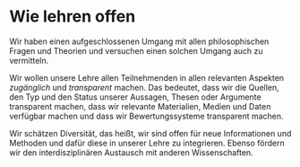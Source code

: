 <!---
   NAME - The NAME of this project is:
ethos

  FILE - The FILENAME of the current file is:
/v4a2.md

  CREATION - This project was CREATED on:
2017-01-28-16:15:00 UTC

  MODIFICATION - This project was last MODIFIED on:
2017-01-28-16:15:00 UTC

  VERSION - The current VERSION of this project is:
<git-commit-hash>-2017-01-28-16:15:00 UTC

  CREATOR(S) - This project was CREATED by:
Michael Czechowski, Martin Maga

  CONTACT - You can CONTACT the creator(s) or developer(s) of this project at:
E-Mail: mail@martinmaga.de

  COPYRIGHT - The COPYRIGHT holder of this project is:
COPYRIGHT (c) 2016 Martin Maga

  LICENSE - This project is LICENSED under the following license:
Martin Maga 2016 CC BY-SA 4.0 https://creativecommons.org

  SUBFILE – This is a SUBFILE! For more INFORMATION on this project go to:
/README.md
--->

# Wie lehren offen

Wir haben einen aufgeschlossenen Umgang mit allen philosophischen Fragen und Theorien und versuchen einen solchen Umgang auch zu vermitteln.

Wir wollen unsere Lehre allen Teilnehmenden in allen relevanten Aspekten *zugänglich* und *transparent* machen. Das bedeutet, dass wir die Quellen, den Typ und den Status unserer Aussagen, Thesen oder Argumente transparent machen, dass wir relevante Materialien, Medien und Daten verfügbar machen und dass wir Bewertungssysteme transparent machen.

Wir schätzen Diversität, das heißt, wir sind offen für neue Informationen und Methoden und dafür diese in unserer Lehre zu integrieren.
Ebenso fördern wir den interdisziplinären Austausch mit anderen Wissenschaften.
